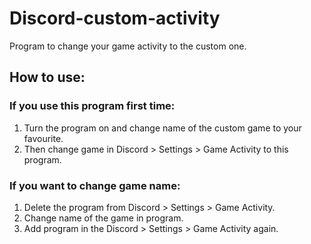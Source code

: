# Discord-custom-activity
Program to change your game activity to the custom one.

## How to use:
### If you use this program first time:
  1. Turn the program on and change name of the custom game to your favourite.
  2. Then change game in Discord > Settings > Game Activity to this program.

### If you want to change game name:
  1. Delete the program from Discord > Settings > Game Activity.
  2. Change name of the game in program.
  3. Add program in the Discord > Settings > Game Activity again.
